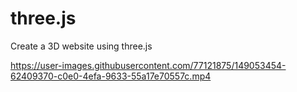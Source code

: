 # three.js
Create a 3D website using three.js 

https://user-images.githubusercontent.com/77121875/149053454-62409370-c0e0-4efa-9633-55a17e70557c.mp4


